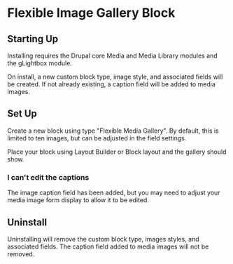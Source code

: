 # Flexible Image Gallery Block

## Starting Up
Installing requires the Drupal core Media and Media Library modules and the gLightbox module.

On install, a new custom block type, image style, and associated fields will be created.  If not already existing, a caption field will be added to media images.

## Set Up
Create a new block using type "Flexible Media Gallery".  By default, this is limited to ten images, but can be adjusted in the field settings.

Place your block using Layout Builder or Block layout and the gallery should show.

### I can't edit the captions
The image caption field has been added, but you may need to adjust your media image form display to allow it to be edited.

## Uninstall
Uninstalling will remove the custom block type, images styles, and associated fields.  The caption field added to media images will not be removed.
